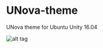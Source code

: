 # UNova-theme
UNova theme for Ubuntu Unity 16.04


![alt tag](https://raw.githubusercontent.com/iampepe/UNova-theme/master/unova.png)


